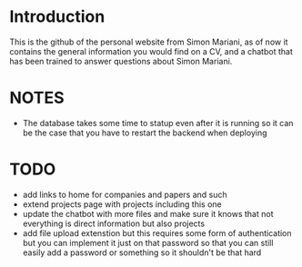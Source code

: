 # Introduction
This is the github of the personal website from Simon Mariani, as of now it contains the general information you would find on a CV, and a chatbot that has been
trained to answer questions about Simon Mariani.

# NOTES
- The database takes some time to statup even after it is running so it can be the case that you have to restart the backend when deploying

# TODO
- add links to home for companies and papers and such
- extend projects page with projects including this one
- update the chatbot with more files and make sure it knows that not everything is direct information but also projects
- add file upload extenstion but this requires some form of authentication but you can implement it just on that password so that you can still easily add
a password or something so it shouldn't be that hard



